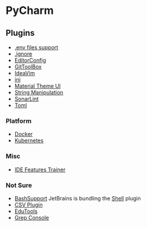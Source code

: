 # PyCharm
## Plugins
* [.​env files support](https://plugins.jetbrains.com/plugin/9525--env-files-support)
* [.ignore](https://plugins.jetbrains.com/plugin/7495--ignore)
* [EditorConfig](https://plugins.jetbrains.com/plugin/7294-editorconfig)
* [GitToolBox](https://plugins.jetbrains.com/plugin/7499-gittoolbox)
* [IdeaVim](https://plugins.jetbrains.com/plugin/164-ideavim)
* [ini](https://plugins.jetbrains.com/plugin/6981-ini)
* [Material Theme UI](https://plugins.jetbrains.com/plugin/8006-material-theme-ui)
* [String Manipulation](https://plugins.jetbrains.com/plugin/2162-string-manipulation)
* [SonarLint](https://plugins.jetbrains.com/plugin/7973-sonarlint)
* [Toml](https://plugins.jetbrains.com/plugin/8195-toml)

### Platform
* [Docker](https://plugins.jetbrains.com/plugin/7724-docker)
* [Kubernetes](https://plugins.jetbrains.com/plugin/10485-kubernetes)

### Misc
* [IDE Features Trainer](https://plugins.jetbrains.com/plugin/8554-ide-features-trainer)

### Not Sure
* [BashSupport](https://plugins.jetbrains.com/plugin/4230-bashsupport)
  JetBrains is bundling the [Shell](https://plugins.jetbrains.com/plugin/13122-shell-script) plugin 
* [CSV Plugin](https://plugins.jetbrains.com/plugin/10037-csv-plugin)
* [EduTools](https://plugins.jetbrains.com/plugin/10081-edutools)
* [Grep Console](https://plugins.jetbrains.com/plugin/7125-grep-console)
<!--stackedit_data:
eyJoaXN0b3J5IjpbLTM1NTc2MzQ1NCwtMzEyNzA5OTkxLDc4MD
EyNzA3LC05MDkwNTc5MDFdfQ==
-->
